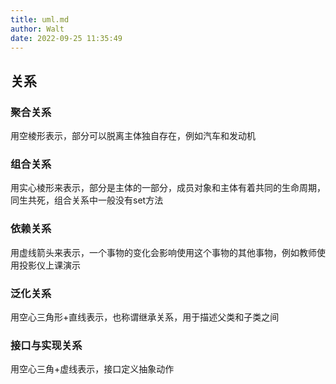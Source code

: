 ```yaml
---
title: uml.md
author: Walt
date: 2022-09-25 11:35:49
---
```


## 关系
### 聚合关系
用空棱形表示，部分可以脱离主体独自存在，例如汽车和发动机

### 组合关系
用实心棱形来表示，部分是主体的一部分，成员对象和主体有着共同的生命周期，同生共死，组合关系中一般没有set方法

### 依赖关系
用虚线箭头来表示，一个事物的变化会影响使用这个事物的其他事物，例如教师使用投影仪上课演示

### 泛化关系
用空心三角形+直线表示，也称谓继承关系，用于描述父类和子类之间

### 接口与实现关系
用空心三角+虚线表示，接口定义抽象动作